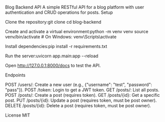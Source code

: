 Blog Backend API
A simple RESTful API for a blog platform with user authentication and CRUD operations for posts.
Setup

Clone the repository:git clone <your-repo-url>
cd blog-backend


Create and activate a virtual environment:python -m venv venv
source venv/bin/activate  # On Windows: venv\Scripts\activate


Install dependencies:pip install -r requirements.txt


Run the server:uvicorn app.main:app --reload


Open http://127.0.0.1:8000/docs to test the API.

Endpoints

POST /users/: Create a new user (e.g., {"username": "test", "password": "pass"}).
POST /token: Login to get a JWT token.
GET /posts/: List all posts.
POST /posts/: Create a post (requires token).
GET /posts/{id}: Get a specific post.
PUT /posts/{id}: Update a post (requires token, must be post owner).
DELETE /posts/{id}: Delete a post (requires token, must be post owner).

License
MIT